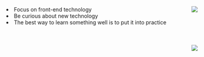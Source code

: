 <div>
  <img src="https://github-readme-stats.vercel.app/api?username=NeserCode&show_icons=true&theme=codeSTACKr" align="right"/>
  <div align="left">
      <li>Focus on front-end technology</li>
      <li>Be curious about new technology</li>
      <li>The best way to learn something well is to put it into practice</li>
  </div>
  <br/><br/><br/>
</div>
<div>
  <img src="https://github-readme-stats.vercel.app/api/top-langs/?username=NeserCode&layout=compact&theme=codeSTACKr" align="right" />
</div>

